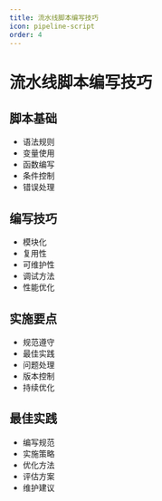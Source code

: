 ```yaml
---
title: 流水线脚本编写技巧
icon: pipeline-script
order: 4
---
```


# 流水线脚本编写技巧

## 脚本基础
- 语法规则
- 变量使用
- 函数编写
- 条件控制
- 错误处理

## 编写技巧
- 模块化
- 复用性
- 可维护性
- 调试方法
- 性能优化

## 实施要点
- 规范遵守
- 最佳实践
- 问题处理
- 版本控制
- 持续优化

## 最佳实践
- 编写规范
- 实施策略
- 优化方法
- 评估方案
- 维护建议
